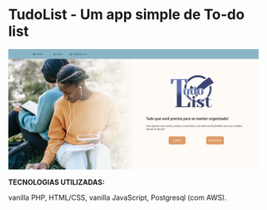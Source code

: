 # TudoList - Um app simple de To-do list

<img src="assets/img/tudolist-home.png">


<p style="font-weight: bolder">TECNOLOGIAS UTILIZADAS:</p> vanilla PHP, HTML/CSS, vanilla JavaScript, Postgresql (com AWS).
